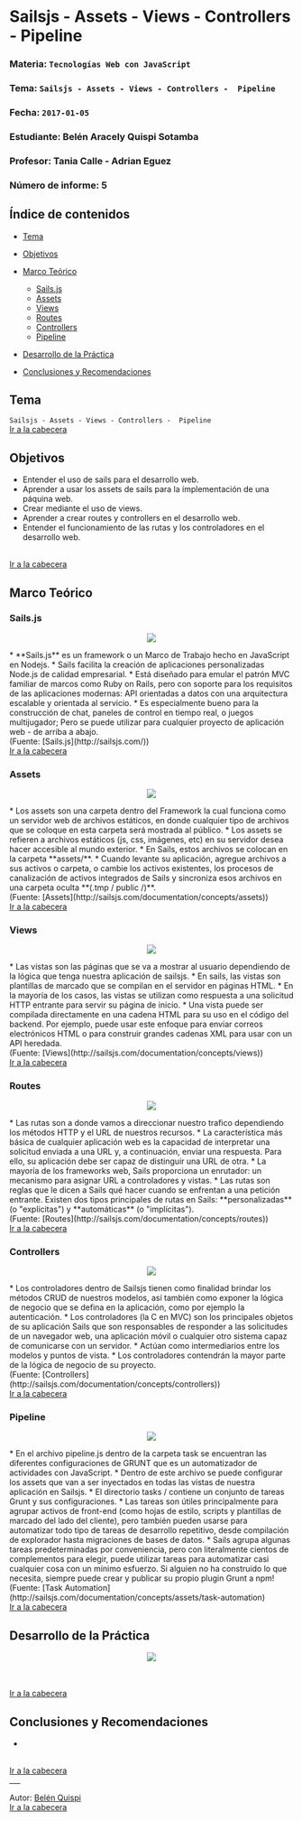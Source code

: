 # Sailsjs - Assets - Views - Controllers -  Pipeline

### Materia: `Tecnologías Web con JavaScript`
### Tema: `Sailsjs - Assets - Views - Controllers -  Pipeline`
### Fecha: `2017-01-05`
### Estudiante: Belén Aracely Quispi Sotamba
### Profesor: Tania Calle - Adrian Eguez
### Número de informe: 5

<a name="Cabecera"></a>
## Índice de contenidos

* <a href="#tema">Tema</a>
* <a href="#objetivos">Objetivos</a>
* <a href="#marcoTeorico">Marco Teórico</a>
    - <a href="#sails">Sails.js</a>
    - <a href="#assets">Assets</a>
    - <a href="#views">Views</a>
    - <a href="#routes">Routes</a>
    - <a href="#controllers">Controllers</a>
    - <a href="#pipeline">Pipeline</a>
    
* <a href="#desarrollo">Desarrollo de la Práctica</a>
* <a href="#conrec">Conclusiones y Recomendaciones</a>

<a name="tema"></a>
## Tema
`Sailsjs - Assets - Views - Controllers -  Pipeline`
<br>
<a href="#Cabecera">Ir a la cabecera</a>
<br>

<a name="objetivos"></a>
## Objetivos
*   Entender el uso de sails para el desarrollo web.
*   Aprender a usar los assets de sails para la ímplementación de una páquina web.
*   Crear mediante el uso de views.
*   Aprender a crear routes y controllers en el desarrollo web.
*   Entender el funcionamiento de las rutas y los controladores en el desarrollo web.

<br>
<a href="#Cabecera">Ir a la cabecera</a>
<br>

<a name="marcoTeorico"></a>
## Marco Teórico
<a name="sails"></a>
### Sails.js
<p align="center"><img src="Imagenes/sails.png"> </p>
*   **Sails.js** es un framework o un Marco de Trabajo hecho en JavaScript en Nodejs. 
*   Sails facilita la creación de aplicaciones personalizadas Node.js de calidad empresarial. 
*   Está diseñado para emular el patrón MVC familiar de marcos como Ruby on Rails, pero con soporte para los requisitos de las aplicaciones modernas: API orientadas a datos con una arquitectura escalable y orientada al servicio. 
*   Es especialmente bueno para la construcción de chat, paneles de control en tiempo real, o juegos multijugador; Pero se puede utilizar para cualquier proyecto de aplicación web - de arriba a abajo.

<br>
(Fuente: [Sails.js](http://sailsjs.com/))
<br>
<a href="#Cabecera">Ir a la cabecera</a>
<br>

<a name="assets"></a>
### Assets
<p align="center"><img src="Imagenes/assets.png"> </p>
*   Los assets son una carpeta dentro del Framework la cual funciona como un servidor web de archivos estáticos, en donde cualquier tipo de archivos que se coloque en esta carpeta será mostrada al público.
*   Los assets se refieren a archivos estáticos (js, css, imágenes, etc) en su servidor desea hacer accesible al mundo exterior. 
*   En Sails, estos archivos se colocan en la carpeta **assets/**. 
*   Cuando levante su aplicación, agregue archivos a sus activos o carpeta, o cambie los activos existentes, los procesos de canalización de activos integrados de Sails y sincroniza esos archivos en una carpeta oculta **(.tmp / public /)**.

<br>
(Fuente: [Assets](http://sailsjs.com/documentation/concepts/assets))
<br>
<a href="#Cabecera">Ir a la cabecera</a>
<br>

<a name="views"></a>
### Views
<p align="center"><img src="Imagenes/view.jpg"> </p>
*   Las vistas son las páginas que se va a mostrar al usuario dependiendo de la lógica que tenga nuestra aplicación de sailsjs. 
*   En sails, las vistas son plantillas de marcado que se compilan en el servidor en páginas HTML. 
*   En la mayoría de los casos, las vistas se utilizan como respuesta a una solicitud HTTP entrante para servir su página de inicio.
*   Una vista puede ser compilada directamente en una cadena HTML para su uso en el código del backend. Por ejemplo, puede usar este enfoque para enviar correos electrónicos HTML o para construir grandes cadenas XML para usar con un API heredada.

<br>
(Fuente: [Views](http://sailsjs.com/documentation/concepts/views))
<br>
<a href="#Cabecera">Ir a la cabecera</a>
<br>
    
<a name="routes"></a>
### Routes
<p align="center"><img src="Imagenes/routes.png"> </p>
*   Las rutas son a donde vamos a direccionar nuestro trafico dependiendo los métodos HTTP y el URL de nuestros recursos.
*   La característica más básica de cualquier aplicación web es la capacidad de interpretar una solicitud enviada a una URL y, a continuación, enviar una respuesta. Para ello, su aplicación debe ser capaz de distinguir una URL de otra.
*   La mayoría de los frameworks web, Sails proporciona un enrutador: un mecanismo para asignar URL a controladores y vistas. 
*   Las rutas son reglas que le dicen a Sails qué hacer cuando se enfrentan a una petición entrante. Existen dos tipos principales de rutas en Sails: **personalizadas** (o "explícitas") y **automáticas** (o "implícitas").

<br>
(Fuente: [Routes](http://sailsjs.com/documentation/concepts/routes))
<br>
<a href="#Cabecera">Ir a la cabecera</a>
<br>

<a name="controllers"></a>
### Controllers
<p align="center"><img src="Imagenes/controller.jpg"> </p>
*   Los controladores dentro de Sailsjs tienen como finalidad brindar los métodos CRUD de nuestros modelos, así también como exponer la lógica de negocio que se defina en la aplicación, como por ejemplo la autenticación.
*   Los controladores (la C en MVC) son los principales objetos de su aplicación Sails que son responsables de responder a las solicitudes de un navegador web, una aplicación móvil o cualquier otro sistema capaz de comunicarse con un servidor. 
*   Actúan como intermediarios entre los modelos y puntos de vista. 
*   Los controladores contendrán la mayor parte de la lógica de negocio de su proyecto.
<br>
(Fuente: [Controllers](http://sailsjs.com/documentation/concepts/controllers))
<br>
<a href="#Cabecera">Ir a la cabecera</a>
<br>

<a name="pipeline"></a>
### Pipeline
<p align="center"><img src="Imagenes/grunt.jpg"> </p>
*   En el archivo pipeline.js dentro de la carpeta task se encuentran las diferentes configuraciones de GRUNT que es un automatizador de actividades con JavaScript. 
*   Dentro de este archivo se puede configurar los assets que van a ser inyectados en todas las vistas de nuestra aplicación en Sailsjs. 
*   El directorio tasks / contiene un conjunto de tareas Grunt y sus configuraciones.
*   Las tareas son útiles principalmente para agrupar activos de front-end (como hojas de estilo, scripts y plantillas de marcado del lado del cliente), pero también pueden usarse para automatizar todo tipo de tareas de desarrollo repetitivo, desde compilación de explorador hasta migraciones de bases de datos.
*   Sails agrupa algunas tareas predeterminadas por conveniencia, pero con literalmente cientos de complementos para elegir, puede utilizar tareas para automatizar casi cualquier cosa con un mínimo esfuerzo. Si alguien no ha construido lo que necesita, siempre puede crear y publicar su propio plugin Grunt a npm!
<br>
(Fuente: [Task Automation](http://sailsjs.com/documentation/concepts/assets/task-automation)
<br>
<a href="#Cabecera">Ir a la cabecera</a>
<br>

<a name="desarrollo"></a>
## Desarrollo de la Práctica

<p align="center"><img src="IMAGENES/comprobacionExportacion.jpg"> </p>
<br>

<br>
<a href="#Cabecera">Ir a la cabecera</a>
<br>

<a name="conrec"></a>
## Conclusiones y Recomendaciones
*

<br>
<a href="#Cabecera">Ir a la cabecera</a>
<br>
___ 

Autor: <a href="https://github.com/belenquispi">Belén Quispi</a>
<br>
<a href="#Cabecera">Ir a la cabecera</a>
<br>
